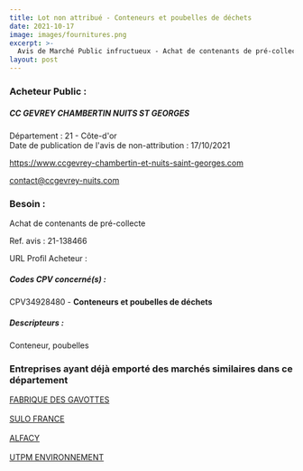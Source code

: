 ```yaml
---
title: Lot non attribué - Conteneurs et poubelles de déchets
date: 2021-10-17
image: images/fournitures.png
excerpt: >-
  Avis de Marché Public infructueux - Achat de contenants de pré-collecte
layout: post
---
```


### Acheteur Public :
##### CC GEVREY CHAMBERTIN NUITS ST GEORGES
Département : 21 - Côte-d'or<br/>
Date de publication de l'avis de non-attribution : 17/10/2021


https://www.ccgevrey-chambertin-et-nuits-saint-georges.com

contact@ccgevrey-nuits.com


### Besoin :

Achat de contenants de pré-collecte

Ref. avis : 21-138466

URL Profil Acheteur : 

##### Codes CPV concerné(s) :
CPV34928480 - **Conteneurs et poubelles de déchets** <br/>

##### Descripteurs :
Conteneur, poubelles <br/>

### Entreprises ayant déjà emporté des marchés similaires dans ce département
<a href="/entreprise-573/siren-647050699">FABRIQUE DES GAVOTTES</a><br/><br/>
<a href="/entreprise-575/siren-778151944">SULO FRANCE</a><br/><br/>
<a href="/entreprise-578/siren-811691955">ALFACY</a><br/><br/>
<a href="/entreprise-580/siren-832725402">UTPM ENVIRONNEMENT</a><br/><br/>
